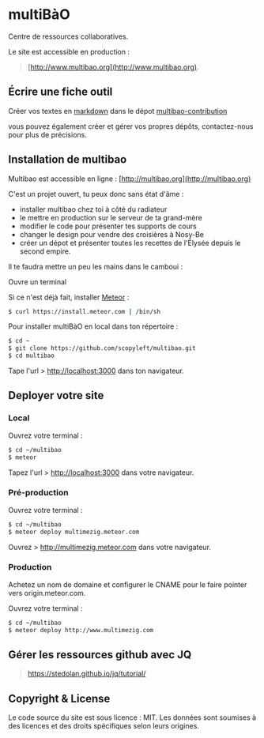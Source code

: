 # multiBàO

Centre de ressources collaboratives.

Le site est accessible en production :
> [http://www.multibao.org](http://www.multibao.org).


## Écrire une fiche outil

Créer vos textes en [markdown](http://fr.wikipedia.org/wiki) dans le dépot [multibao-contribution](https://github.com/scopyleft/multibao-contribution)

vous pouvez également créer et gérer vos propres dépôts, contactez-nous pour plus de précisions.

## Installation de multibao

Multibao est accessible en ligne : [http://multibao.org](http://multibao.org)

C'est un projet ouvert, tu peux donc sans état d'âme :

* installer multibao chez toi à côté du radiateur
* le mettre en production sur le serveur de ta grand-mère
* modifier le code pour présenter tes supports de cours
* changer le design pour vendre des croisières à Nosy-Be
* créer un dépot et présenter toutes les recettes de l'Élysée depuis le second empire.

Il te faudra mettre un peu les mains dans le camboui :

Ouvre un terminal

Si ce n'est déjà fait, installer [Meteor](http://meteor.com) :
```bash
$ curl https://install.meteor.com | /bin/sh
```

Pour installer multiBàO en local dans ton répertoire :
```bash
$ cd ~
$ git clone https://github.com/scopyleft/multibao.git
$ cd multibao
```

Tape l'url > [http://localhost:3000](http://localhost:3000) dans ton navigateur.


## Deployer votre site

### Local
Ouvrez votre terminal :
```bash
$ cd ~/multibao
$ meteor
```

Tapez l'url > [http://localhost:3000](http://localhost:3000) dans votre navigateur.

### Pré-production
Ouvrez votre terminal :
```bash
$ cd ~/multibao
$ meteor deploy multimezig.meteor.com
```

Ouvrez > http://multimezig.meteor.com dans votre navigateur.

### Production
Achetez un nom de domaine et configurer le CNAME pour le faire pointer vers origin.meteor.com.

Ouvrez votre terminal :
```bash
$ cd ~/multibao
$ meteor deploy http://www.multimezig.com
```

## Gérer les ressources github avec JQ

> https://stedolan.github.io/jq/tutorial/

## Copyright & License

Le code source du site est sous licence : MIT.
Les données sont soumises à des licences et des droits spécifiques selon leurs origines.
